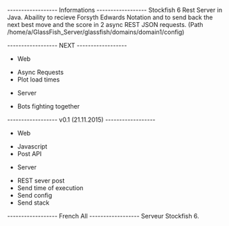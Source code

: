 ------------------ Informations ------------------
Stockfish 6 Rest Server in Java.
Abaility to recieve Forsyth Edwards Notation and to send back the next best
move and the score in 2 async REST JSON requests.
(Path /home/a/GlassFish_Server/glassfish/domains/domain1/config)


------------------ NEXT ------------------
* Web
- Async Requests
- Plot load times

* Server
- Bots fighting together


------------------ v0.1 (21.11.2015) ------------------

* Web
- Javascript
- Post API

* Server
- REST sever post
- Send time of execution
- Send config
- Send stack


------------------ French All ------------------
Serveur Stockfish 6.
